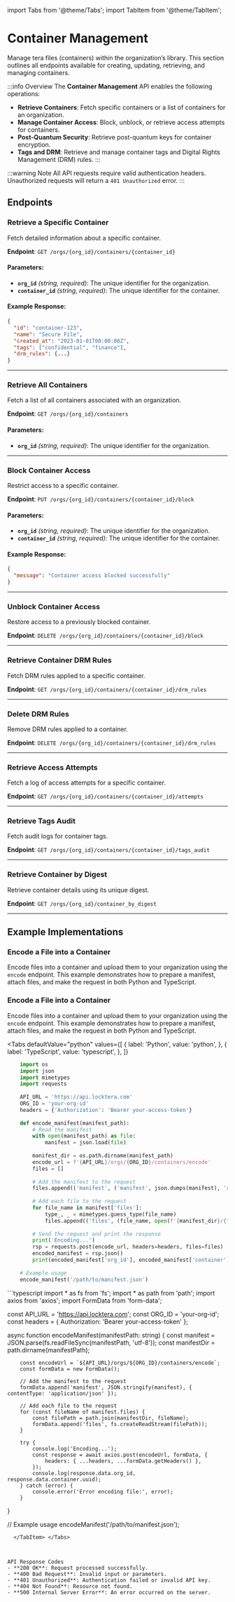 import Tabs from '@theme/Tabs';
import TabItem from '@theme/TabItem';

# Container Management

Manage tera files (containers) within the organization’s library. This section outlines all endpoints available for creating, updating, retrieving, and managing containers.

:::info Overview
The **Container Management** API enables the following operations:
- **Retrieve Containers**: Fetch specific containers or a list of containers for an organization.
- **Manage Container Access**: Block, unblock, or retrieve access attempts for containers.
- **Post-Quantum Security**: Retrieve post-quantum keys for container encryption.
- **Tags and DRM**: Retrieve and manage container tags and Digital Rights Management (DRM) rules.
  :::

:::warning Note
All API requests require valid authentication headers. Unauthorized requests will return a `401 Unauthorized` error.
:::

## Endpoints

### Retrieve a Specific Container

Fetch detailed information about a specific container.

**Endpoint**: `GET /orgs/{org_id}/containers/{container_id}`

#### Parameters:
- **`org_id`** *(string, required)*: The unique identifier for the organization.
- **`container_id`** *(string, required)*: The unique identifier for the container.

#### Example Response:
```json
{
  "id": "container-123",
  "name": "Secure File",
  "created_at": "2023-01-01T00:00:00Z",
  "tags": ["confidential", "finance"],
  "drm_rules": {...}
}
```
---

### Retrieve All Containers

Fetch a list of all containers associated with an organization.

**Endpoint**: `GET /orgs/{org_id}/containers`

#### Parameters:
- **`org_id`** *(string, required)*: The unique identifier for the organization.

---

### Block Container Access

Restrict access to a specific container.

**Endpoint**: `PUT /orgs/{org_id}/containers/{container_id}/block`

#### Parameters:
- **`org_id`** *(string, required)*: The unique identifier for the organization.
- **`container_id`** *(string, required)*: The unique identifier for the container.

#### Example Response:
```json
{
  "message": "Container access blocked successfully"
}

```
---

### Unblock Container Access

Restore access to a previously blocked container.

**Endpoint**: `DELETE /orgs/{org_id}/containers/{container_id}/block`

---


### Retrieve Container DRM Rules

Fetch DRM rules applied to a specific container.

**Endpoint**: `GET /orgs/{org_id}/containers/{container_id}/drm_rules`

---

### Delete DRM Rules

Remove DRM rules applied to a container.

**Endpoint**: `DELETE /orgs/{org_id}/containers/{container_id}/drm_rules`

---

### Retrieve Access Attempts

Fetch a log of access attempts for a specific container.

**Endpoint**: `GET /orgs/{org_id}/containers/{container_id}/attempts`

---

### Retrieve Tags Audit

Fetch audit logs for container tags.

**Endpoint**: `GET /orgs/{org_id}/containers/{container_id}/tags_audit`

---

### Retrieve Container by Digest

Retrieve container details using its unique digest.

**Endpoint**: `GET /orgs/{org_id}/container_by_digest`

---

## Example Implementations
<!-- TODO: Include code implementation tabs -->

### Encode a File into a Container

Encode files into a container and upload them to your organization using the `encode` endpoint. This example demonstrates how to prepare a manifest, attach files, and make the request in both Python and TypeScript.

### Encode a File into a Container

Encode files into a container and upload them to your organization using the `encode` endpoint. This example demonstrates how to prepare a manifest, attach files, and make the request in both Python and TypeScript.

<Tabs
  defaultValue="python"
  values={[
  { label: 'Python', value: 'python', },
  { label: 'TypeScript', value: 'typescript', },
  ]}
>

<TabItem value="python">

```python
    import os
    import json
    import mimetypes
    import requests
    
    API_URL = 'https://api.locktera.com'
    ORG_ID = 'your-org-id'
    headers = {'Authorization': 'Bearer your-access-token'}
    
    def encode_manifest(manifest_path):
        # Read the manifest
        with open(manifest_path) as file:
            manifest = json.load(file)
    
        manifest_dir = os.path.dirname(manifest_path)
        encode_url = f'{API_URL}/orgs/{ORG_ID}/containers/encode'
        files = []
    
        # Add the manifest to the request
        files.append(('manifest', ('manifest', json.dumps(manifest), 'application/json')))
    
        # Add each file to the request
        for file_name in manifest['files']:
            type_, _ = mimetypes.guess_type(file_name)
            files.append(('files', (file_name, open(f'{manifest_dir}/{file_name}', 'rb'), type_)))
    
        # Send the request and print the response
        print('Encoding...')
        rsp = requests.post(encode_url, headers=headers, files=files)
        encoded_manifest = rsp.json()
        print(encoded_manifest['org_id'], encoded_manifest['container']['uuid'])
    
    # Example usage
    encode_manifest('/path/to/manifest.json')
```
</TabItem>

<TabItem value="typescript">
```typescript
  import * as fs from 'fs';
  import * as path from 'path';
  import axios from 'axios';
  import FormData from 'form-data';
  
  const API_URL = 'https://api.locktera.com';
  const ORG_ID = 'your-org-id';
  const headers = { Authorization: 'Bearer your-access-token' };
  
  async function encodeManifest(manifestPath: string) {
    const manifest = JSON.parse(fs.readFileSync(manifestPath, 'utf-8'));
    const manifestDir = path.dirname(manifestPath);
    
        const encodeUrl = `${API_URL}/orgs/${ORG_ID}/containers/encode`;
        const formData = new FormData();
    
        // Add the manifest to the request
        formData.append('manifest', JSON.stringify(manifest), { contentType: 'application/json' });
    
        // Add each file to the request
        for (const fileName of manifest.files) {
            const filePath = path.join(manifestDir, fileName);
            formData.append('files', fs.createReadStream(filePath));
        }
    
        try {
            console.log('Encoding...');
            const response = await axios.post(encodeUrl, formData, {
                headers: { ...headers, ...formData.getHeaders() },
            });
            console.log(response.data.org_id, response.data.container.uuid);
        } catch (error) {
            console.error('Error encoding file:', error);
        }
  }
  
  // Example usage
  encodeManifest('/path/to/manifest.json');
```
  </TabItem> </Tabs> 



API Response Codes
- **200 OK**: Request processed successfully.
- **400 Bad Request**: Invalid input or parameters.
- **401 Unauthorized**: Authentication failed or invalid API key.
- **404 Not Found**: Resource not found.
- **500 Internal Server Error**: An error occurred on the server.